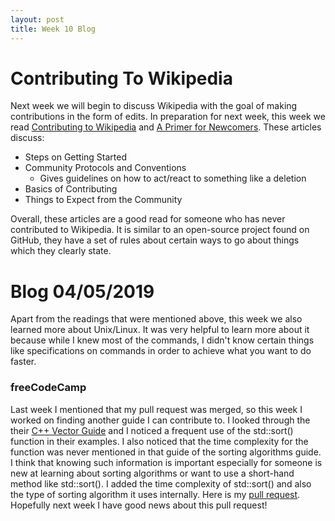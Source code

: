 ```yaml
---
layout: post
title: Week 10 Blog
---
```

# Contributing To Wikipedia
Next week we will begin to discuss Wikipedia with the goal of making contributions in the form of edits. In preparation for next week, this week we read [Contributing to Wikipedia](https://en.wikipedia.org/wiki/Wikipedia:Contributing_to_Wikipedia#Getting_started) and [A Primer for Newcomers](https://en.wikipedia.org/wiki/Wikipedia:A_primer_for_newcomers). These articles discuss:

- Steps on Getting Started
- Community Protocols and Conventions
  - Gives guidelines on how to act/react to something like a deletion
- Basics of Contributing
- Things to Expect from the Community

Overall, these articles are a good read for someone who has never contributed to Wikipedia. It is similar to an open-source project found on GitHub, they have a set of rules about certain ways to go about things which they clearly state.

# Blog 04/05/2019

Apart from the readings that were mentioned above, this week we also learned more about Unix/Linux. It was very helpful to learn more about it because while I knew most of the commands, I didn't know certain things like specifications on commands in order to achieve what you want to do faster.

### freeCodeCamp

Last week I mentioned that my pull request was merged, so this week I worked on finding another guide I can contribute to. I looked through the their [C++ Vector Guide](https://guide.freecodecamp.org/cplusplus/vector) and I noticed a frequent use of the std::sort() function in their examples. I also noticed that the time complexity for the function was never mentioned in that guide of the sorting algorithms guide. I think that knowing such information is important especially for someone is new at learning about sorting algorithms or want to use a short-hand method like std::sort(). I added the time complexity of std::sort() and also the type of sorting algorithm it uses internally. Here is my [pull request](https://github.com/freeCodeCamp/freeCodeCamp/pull/35741). Hopefully next week I have good news about this pull request!
